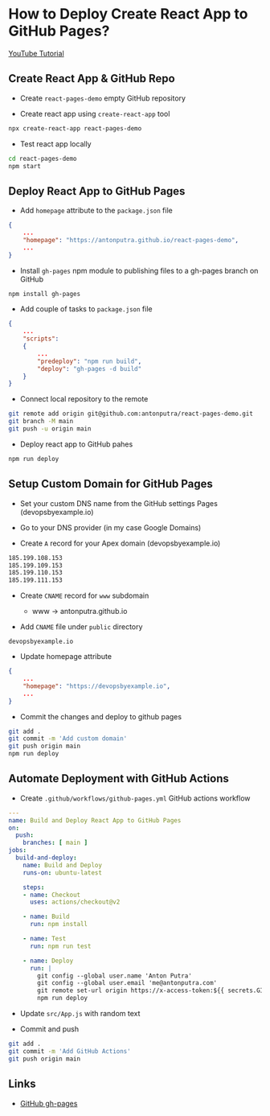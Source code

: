 # How to Deploy Create React App to GitHub Pages?

[YouTube Tutorial](https://youtu.be/K5DTIf-jWhk)

## Create React App & GitHub Repo

- Create `react-pages-demo` empty GitHub repository

- Create react app using `create-react-app` tool

```bash
npx create-react-app react-pages-demo
```

- Test react app locally

```bash
cd react-pages-demo
npm start
```

## Deploy React App to GitHub Pages

- Add `homepage` attribute to the `package.json` file

```json
{
    ...
    "homepage": "https://antonputra.github.io/react-pages-demo",
    ...
}
```

- Install `gh-pages` npm module to publishing files to a gh-pages branch on GitHub

```bash
npm install gh-pages
```

- Add couple of tasks to `package.json` file

```json
{
    ...
    "scripts":
    {
        ...
        "predeploy": "npm run build",
        "deploy": "gh-pages -d build"
    }
}
```

- Connect local repository to the remote

```bash
git remote add origin git@github.com:antonputra/react-pages-demo.git
git branch -M main
git push -u origin main
```

- Deploy react app to GitHub pahes

```bash
npm run deploy
```

## Setup Custom Domain for GitHub Pages

- Set your custom DNS name from the GitHub settings Pages (devopsbyexample.io)

- Go to your DNS provider (in my case Google Domains)

- Create `A` record for your Apex domain (devopsbyexample.io)

```bash
185.199.108.153
185.199.109.153
185.199.110.153
185.199.111.153
```

- Create `CNAME` record for `www` subdomain
  - www -> antonputra.github.io
  
- Add `CNAME` file under `public` directory

```
devopsbyexample.io
```

- Update homepage attribute

```json
{
    ...
    "homepage": "https://devopsbyexample.io",
    ...
}
```

- Commit the changes and deploy to github pages

```bash
git add .
git commit -m 'Add custom domain'
git push origin main
npm run deploy
```

## Automate Deployment with GitHub Actions

- Create `.github/workflows/github-pages.yml` GitHub actions workflow

```yaml
---
name: Build and Deploy React App to GitHub Pages
on:
  push:
    branches: [ main ]
jobs:
  build-and-deploy:
    name: Build and Deploy
    runs-on: ubuntu-latest

    steps:
    - name: Checkout
      uses: actions/checkout@v2

    - name: Build
      run: npm install

    - name: Test
      run: npm run test

    - name: Deploy
      run: |
        git config --global user.name 'Anton Putra'
        git config --global user.email 'me@antonputra.com'
        git remote set-url origin https://x-access-token:${{ secrets.GITHUB_TOKEN }}@github.com/${{ github.repository }}    
        npm run deploy
```

- Update `src/App.js` with random text

- Commit and push

```bash
git add .
git commit -m 'Add GitHub Actions'
git push origin main
```

## Links

- [GitHub gh-pages](https://github.com/tschaub/gh-pages)
